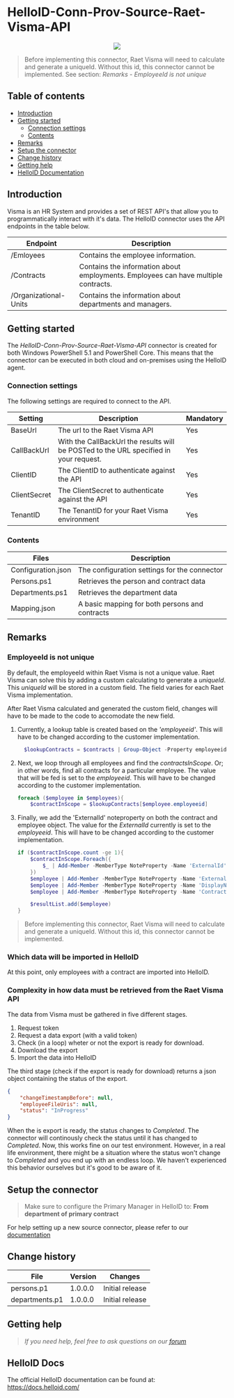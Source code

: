 # HelloID-Conn-Prov-Source-Raet-Visma-API

<p align="center">
  <img src="https://www.visma.com/globalassets/global/common-images/logos/vismalogo.svg">
</p>

> Before implementing this connector, Raet Visma will need to calculate and generate a uniqueId. Without this id, this connector cannot be implemented. 
> See section: _Remarks - EmployeeId is not unique_

## Table of contents

- [Introduction](#Introduction)
- [Getting started](#Getting-started)
  + [Connection settings](#Connection-settings)
  + [Contents](#Contents)
- [Remarks](#Remarks)
- [Setup the connector](Setup-The-Connector)
- [Change history](Change-history)
- [Getting help](Getting-help)
- [HelloID Documentation](HelloID-Docs)

## Introduction

Visma is an HR System and provides a set of REST API's that allow you to programmatically interact with it's data. The HelloID connector uses the API endpoints in the table below.

| Endpoint | Description |
| ------------ | ----------- |
| /Emloyees | Contains the employee information. |
| /Contracts | Contains the information about employments. Employees can have multiple contracts. |
| /Organizational-Units | Contains the information about departments and managers. |

## Getting started

The _HelloID-Conn-Prov-Source-Raet-Visma-API_ connector is created for both Windows PowerShell 5.1 and PowerShell Core. This means that the connector can be executed in both cloud and on-premises using the HelloID agent.

### Connection settings

The following settings are required to connect to the API.

| Setting     | Description | Mandatory |
| ------------ | ----------- | ----------- |
| BaseUrl | The url to the Raet Visma API | Yes |
| CallBackUrl | With the CallBackUrl the results will be POSTed to the URL specified in your request. | Yes |
| ClientID | The ClientID to authenticate against the API | Yes |
| ClientSecret | The ClientSecret to authenticate against the API | Yes |
| TenantID | The TenantID for your Raet Visma environment| Yes |

### Contents

| Files       | Description                                |
| ----------- | ------------------------------------------ |
| Configuration.json | The configuration settings for the connector |
| Persons.ps1 | Retrieves the person and contract data |
| Departments.ps1 | Retrieves the department data |
| Mapping.json | A basic mapping for both persons and contracts |

## Remarks

### EmployeeId is not unique

By default, the employeeId within Raet Visma is not a unique value. Raet Visma can solve this by adding a custom calculating to generate a 
_uniqueId_. This _uniqueId_ will be stored in a custom field. The field varies for each Raet Visma implementation. 

After Raet Visma calculated and generated the custom field, changes will have to be made to the code to accomodate the new field.

1. Currently, a lookup table is created based on the _'employeeid'_. This will have to be changed according to the customer implementation. 

    ```powershell
      $lookupContracts = $contracts | Group-Object -Property employeeid -AsHashTable
    ```

2. Next, we loop through all employees and find the _contractsInScope_. Or; in other words, find all contracts for a particular employee. The value that will be fed is set to the _employeeid_. This will have to be changed according to the customer implementation.

    ```powershell
    foreach ($employee in $employees){
        $contractInScope = $lookupContracts[$employee.employeeid]
    ```

3. Finally, we add the 'ExternalId' noteproperty on both the contract and employee object. The value for the _ExternalId_ currently is set to the _employeeid_. This will have to be changed according to the customer implementation.

    ```powershell
    if ($contractInScope.count -ge 1){
        $contractInScope.Foreach({
            $_ | Add-Member -MemberType NoteProperty -Name 'ExternalId' -Value $_.employeeid
        })
        $employee | Add-Member -MemberType NoteProperty -Name 'ExternalId' -Value $employee.employeeid
        $employee | Add-Member -MemberType NoteProperty -Name 'DisplayName' -Value $employee.formattedname
        $employee | Add-Member -MemberType NoteProperty -Name 'Contracts' -Value $contractInScope

        $resultList.add($employee)
    }
    ```

> Before implementing this connector, Raet Visma will need to calculate and generate a uniqueId. Without this id, this connector cannot be implemented. 

### Which data will be imported in HelloID

At this point, only employees _with_ a contract are imported into HelloID.

### Complexity in how data must be retrieved from the Raet Visma API

The data from Visma must be gathered in five different stages.
1. Request token
2. Request a data export (with a valid token)
3. Check (in a loop) wheter or not the export is ready for download.
4. Download the export
5. Import the data into HelloID

The third stage (check if the export is ready for download) returns a json object containing the status of the export.

```json
{
    "changeTimestampBefore": null,
    "employeeFileUris": null,
    "status": "InProgress"
}
```

When the is export is ready, the status changes to _Completed_. The connector will continously check the status until it has changed to _Completed_.
Now, this works fine on our test environment. However, in a real life environment, there might be a situation where the status won't change to _Completed_ and you end up with an endless loop. We haven't experienced this behavior ourselves but it's good to be aware of it.

## Setup the connector

> Make sure to configure the Primary Manager in HelloID to: __From department of primary contract__

For help setting up a new source connector, please refer to our [documentation](https://docs.helloid.com/hc/en-us/articles/360012388639-How-to-add-a-source-system)

## Change history

| File               | Version | Changes
| ------------------ | ------- | ----------------|
| persons.p1         | 1.0.0.0 | Initial release |
| departments.p1     | 1.0.0.0 | Initial release |

## Getting help

> _If you need help, feel free to ask questions on our [forum](https://forum.helloid.com)_

## HelloID Docs

The official HelloID documentation can be found at: https://docs.helloid.com/
